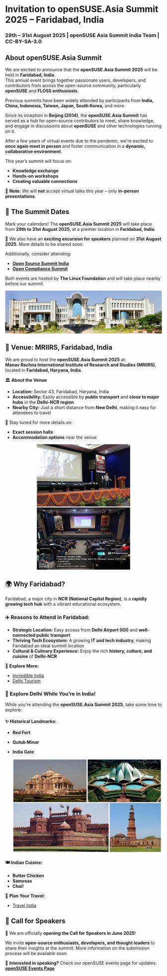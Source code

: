 
# Invitation to openSUSE.Asia Summit 2025 – Faridabad, India  
### 29th – 31st August 2025 | openSUSE Asia Summit India Team | CC-BY-SA-3.0  

## About openSUSE.Asia Summit 
We are excited to announce that the **openSUSE.Asia Summit 2025** will be held in **Faridabad, India**.  
This annual event brings together passionate users, developers, and contributors from across the open-source community, particularly **openSUSE** and **FLOSS enthusiasts**.  

Previous summits have been widely attended by participants from **India, China, Indonesia, Taiwan, Japan, South Korea,** and more.  

Since its inception in **Beijing (2014)**, the **openSUSE.Asia Summit** has served as a hub for open-source contributors to meet, share knowledge, and engage in discussions about **openSUSE** and other technologies running on it.  

After a few years of virtual events due to the pandemic, we're excited to **once again meet in person** and foster communication in a **dynamic, collaborative environment**.  

This year’s summit will focus on:  
- **Knowledge exchange**  
- **Hands-on workshops**  
- **Creating valuable connections**  

📢 **Note:** We will **not** accept virtual talks this year – only **in-person presentations**.  

## 📅 The Summit Dates  
Mark your calendars! The **openSUSE.Asia Summit 2025** will take place from **29th to 31st August 2025**, at a premier location in **Faridabad, India**.  

🎉 We also have an **exciting excursion for speakers** planned on **31st August 2025**. More details to be shared soon.  

Additionally, consider attending:  
- [**Open Source Summit India**](https://events.linuxfoundation.org/open-source-summit-india/)  
- [**Open Compliance Summit**](https://events.linuxfoundation.org/open-compliance-summit/)  

Both events are hosted by **The Linux Foundation** and will take place nearby before our summit.  

![](assets/images/2025-03-21/mr.png)
## 📍 Venue: MRIIRS, Faridabad, India  
We are proud to host the **openSUSE.Asia Summit 2025** at:  
**Manav Rachna International Institute of Research and Studies (MRIIRS)**, located in **Faridabad, Haryana, India**.  

🏛️ **About the Venue**  
- **Location:** Sector 43, Faridabad, Haryana, India  
- **Accessibility:** Easily accessible by **public transport** and **close to major hubs** in the **Delhi-NCR region**  
- **Nearby City:** Just a short distance from **New Delhi**, making it easy for attendees to travel  

📌 Stay tuned for more details on:  
- **Exact session halls**  
- **Accommodation options** near the venue

<p align="center">
  <img src="assets/images/2025-03-21/stage (1).png" alt="Image 1" width="300" height="200">
  <img src="assets/images/2025-03-21/audi.png" alt="Image 2" width="300" height="200">
</p>



## 🌍 Why Faridabad?  
Faridabad, a major city in **NCR (National Capital Region)**, is a **rapidly growing tech hub** with a vibrant educational ecosystem.  

### ✈️ Reasons to Attend in Faridabad:  
- **Strategic Location:** Easy access from **Delhi Airport (IGI)** and **well-connected public transport**  
- **Thriving Tech Ecosystem:** A growing **IT and tech industry**, making Faridabad an ideal summit location  
- **Cultural & Culinary Experience:** Enjoy the rich **history, culture, and cuisine** of **Delhi-NCR**  

📌 **Explore More:**  
- [Incredible India](https://www.incredibleindia.org/)  
- [Delhi Tourism](https://delhitourism.gov.in/)  

### 🏰 Explore Delhi While You’re in India!  
While you're attending the **openSUSE.Asia Summit 2025**, take some time to explore:  

#### ✨ **Historical Landmarks:**  
- **Red Fort**  
- **Qutub Minar**  
- **India Gate**

  <p align="center">
  <img src="assets/images/2025-03-21/delhi.png" alt="Centered Image" width="600">
</p>

#### 🍽️ **Indian Cuisine:**  
- **Butter Chicken**  
- **Samosas**  
- **Chai!**  

📌 **Plan Your Travel:**  
- [Travel India](https://www.lonelyplanet.com/india)  

## 🎤 Call for Speakers  
📢 We are officially **opening the Call for Speakers in June 2025**!  

We invite **open-source enthusiasts, developers, and thought leaders** to share their insights at the summit. More information on the submission process will be available soon.  

🎯 **Interested in speaking?** Check our openSUSE events page for updates:  
[**openSUSE Events Page**](https://events.opensuse.org/)  
